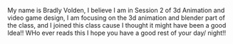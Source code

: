  My name is Bradly Volden, I believe I am in Session 2 of 3d Animation and video game  design, I am focusing on the 3d animation and blender part of the class, and I joined this class cause I thought it might have been a good Idea!!
WHo ever reads this I hope you have a good rest of your day/ night!!
